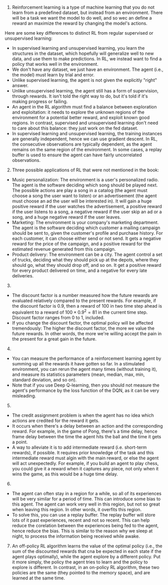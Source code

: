 1. Reinforcement learning is a type of machine learning that you do not learn from a predefined dataset, but instead from an environment. There will be a task we want the model to do well, and so wec an define a reward an maximize the reward by changing the model's actions.

Here are some key differences to distinct RL from regular supervised or unsupervised learning:
- In supervised learning and unsupervised learning, you learn the structures in the dataset, which hopefully will generalize well to new data, and use them to make predictions. In RL, we instead want to find a policy that works well in the environment.
- We don't have any dataset, we just have an environment. The agent (i.e., the model) must learn by trial and error.
- Unlike supervised learning, the agent is not given the explicitly "right" answer.
- Unlike unsupervised learning, the agent still has a form of supervision, through rewards. It isn't told the right way to do, but it's told if it's making progress or failing.
- An agent in the RL algorithm must find a balance between exploration and exploitation: it needs to explore the unknown regions of the environment for a potential better reward, and exploit known good regions. In contrast, supervised and unsupervised learning don't need to care about this balance: they just work on the fed dataset.
- In supervised learning and unsupervised learning, the training instances are generally independent, hence we can use gradient descent. In RL, the consecutive observations are typically dependent, as the agent remains on the same region of the environment. In some cases, a replay buffer is used to ensure the agent can have fairly uncorrelated observations.

2. Three possible applications of RL that were not mentioned in the book:
- Music personalization: The environment is a user's personalized radio. The agent is the software deciding which song should be played next. The possible actions are play a song in a catalog (the agent must choose a song the user want to listen) or an advertisement (the agent must choose an ad the user will be interested in). It will gain a huge positive reward if the user watches the advertisement, a positive reward if the user listens to a song, a negative reward if the user skip an ad or a song, and a huge negative reward if the user leaves.
- Marketing: The environment is your company's marketing department. The agent is the software deciding which customer a mailing campaign should be sent to, given the customer's profile and purchase history. For each customer, it can choose either send or not send. It gets a negative reward for the price of the campaign, and a positive reward for the estimated revenue generated from this campaign.
- Product delivery: The environment can be a city. The agent control a set of trucks, deciding what they should pick up at the depots, where they should go, what they should drop off, and so on. It get a positive reward for every product delivered on time, and a negative for every late deliveries.

3.
- The discount factor is a number measured how the future rewards are evaluated relatively compared to the present rewards. For example, if the discount factor is 0.9, then a reward of 100 in two time step ahead is equivalent to a reward of $100 \times 0.9^2 = 81$ in the current time step. Discount factor ranges from 0 to 1, included.
- If you change the discount factor, the optimal policy will be affected tremendously: The higher the discount factor, the more we value the future rewards. In other words, the more we're willing accept the pain in the present for a great gain in the future.

4.
- You can measure the performance of a reinforcement learning agent by summing up all the rewards it have gotten so far. In a stimulated environment, you can rerun the agent many times (without training it), and measure its statistics parameters (mean, median, max, min, standard deviation, and so on).
- Note that if you use Deep Q-learning, then you should not measure the agent's performance by the loss function of the DQN, as it can be very misleading.

5.
- The credit assignment problem is when the agent has no idea which actions are credited for the reward it gets. 
- It occurs when there's a delay between an action and the corresponding reward. For example, in the game of Pong, there's a time delay, hence frame delay between the time the agent hits the ball and the time it gets a point.
- A way to alleviate it is to add intermediate reward (i.e. short-term rewards), if possible. It requires prior knowledge of the task and this intermediate reward must algin with the main reward, or else the agent will act unexpectedly. For example, if you build an agent to play chess, you could give it a reward when it captures any piece, not only when it wins the game, as this would be a huge time delay.

6.
- The agent can often stay in a region for a while, so all of its experiences will be very similar for a period of time. This can introduce some bias to this agent. The agent can work very well in this region, but not so great when leaving this region. In other words, it overfits this region.
- To solve this, you can use a replay buffer. The replay buffer will store lots of it past experiences, recent and not so recent. This can help reduce the corelation between the experiences being fed to the agent, hence reduce the bias. This is similar to the reason why we sleep at night, to process the information being received while awake.

7. An off-policy RL algorithm learns the value of the optimal policy (i.e., the sum of the discounted rewards that cna be expected in each state if the agent plays optimally), while the agent explore by a different policy. Put it more simply, the policy the agent tries to learn and the policy to explore is different. In contrast, in an on-policy RL algorithm, these two policies are the same (they pointed to the memory space), and are learned at the same time.